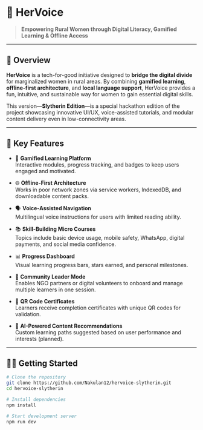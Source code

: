 # 👑 HerVoice
> **Empowering Rural Women through Digital Literacy, Gamified Learning & Offline Access**

---

## 🌟 Overview

**HerVoice** is a tech-for-good initiative designed to **bridge the digital divide** for marginalized women in rural areas. By combining **gamified learning**, **offline-first architecture**, and **local language support**, HerVoice provides a fun, intuitive, and sustainable way for women to gain essential digital skills.

This version—**Slytherin Edition**—is a special hackathon edition of the project showcasing innovative UI/UX, voice-assisted tutorials, and modular content delivery even in low-connectivity areas.

---

## 🚀 Key Features

- 🧩 **Gamified Learning Platform**  
  Interactive modules, progress tracking, and badges to keep users engaged and motivated.

- 🌐 **Offline-First Architecture**  
  Works in poor network zones via service workers, IndexedDB, and downloadable content packs.

- 🗣️ **Voice-Assisted Navigation**  
  Multilingual voice instructions for users with limited reading ability.

- 📚 **Skill-Building Micro Courses**  
  Topics include basic device usage, mobile safety, WhatsApp, digital payments, and social media confidence.

- 📊 **Progress Dashboard**  
  Visual learning progress bars, stars earned, and personal milestones.

- 👥 **Community Leader Mode**  
  Enables NGO partners or digital volunteers to onboard and manage multiple learners in one session.

- 🧾 **QR Code Certificates**  
  Learners receive completion certificates with unique QR codes for validation.

- 🧠 **AI-Powered Content Recommendations**  
  Custom learning paths suggested based on user performance and interests (planned).

---
## 🧑‍💻 Getting Started

```bash
# Clone the repository
git clone https://github.com/Nakulan12/hervoice-slytherin.git
cd hervoice-slytherin

# Install dependencies
npm install

# Start development server
npm run dev
